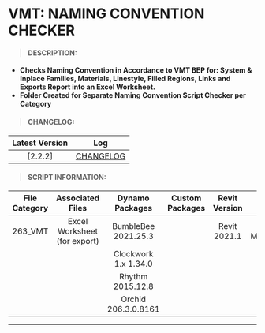 # VMT: NAMING CONVENTION CHECKER

> #### DESCRIPTION: 
- **Checks Naming Convention in Accordance to VMT BEP for: System & Inplace Families, Materials, Linestyle, Filled Regions, Links and Exports Report into an Excel Worksheet.**
- **Folder Created for Separate Naming Convention Script Checker per Category**

> #### CHANGELOG:

| Latest Version | Log |
| :-------: | :----: | 
|[2.2.2] | [CHANGELOG](/_vmt/changelog/VMTNamingConvention.md) |

> #### SCRIPT INFORMATION: 

| File Category| Associated Files | Dynamo Packages | Custom Packages | Revit Version | Author | Reviewed By |
| :-------: | :----: | :---: | :---: | :---: | :---: | :---: |
| 263_VMT | Excel Worksheet (for export) | BumbleBee 2021.25.3| |Revit 2021.1 | Cathrine Macabuhay | |
|         |  | Clockwork 1.x 1.34.0| | |
|         |  | Rhythm 2015.12.8   |
|         |  | Orchid 206.3.0.8161|
----------------------------------------------------------------
<!-- > #### SCRIPT: 

<details>
<summary>SCRIPT</summary>
<img src="/images/vmt/VMT_NamingConvention.png">
</details>

------------------------------------------------------------------------------

> #### DEMO: 

<video width="1280" height="720" controls>
 <source src="/_demo/VMT/VMTNC.mp4" type="video/mp4">
</video>

#### INSTRUCTIONS: 
*All Naming Convention Reports are Exported to Excel Worksheets:*
- *01: Open Dynamo Player : Select Script Folder Location*
- *02: Assign Excel Worksheet File Paths*
- *03: Run Script*
- *04: Report Will Automatically Export onto Excel Worksheets*
- **Inplace Families Excel Will Automatically Open*

##### OUTPUT: 
- 01: Exports Excel Worksheets with : All 'Name'| Correct Naming | Incorrect Naming Tabs -->